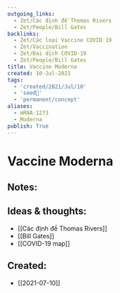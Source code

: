 ```yaml
---
outgoing_links:
  - Zet/Các định đề Thomas Rivers
  - Zet/People/Bill Gates
backlinks:
  - Zet/Các loại Vaccine COVID 19
  - Zet/Vaccination
  - Zet/Đại dịch COVID-19
  - Zet/People/Bill Gates
title: Vaccine Moderna
created: 10-Jul-2021
tags:
  - 'created/2021/Jul/10'
  - 'seed🥜'
  - 'permanent/concept'
aliases:
  - mRNA-1273
  - Moderna
publish: True
---
```

# Vaccine Moderna

## Notes:

## Ideas & thoughts:
- [[Các định đề Thomas Rivers]]
- [[Bill Gates]]
- [[COVID-19 map]]


## Created:
- [[2021-07-10]]
